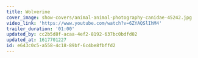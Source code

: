 ```yaml
---
title: Wolverine
cover_image: show-covers/animal-animal-photography-canidae-45242.jpg
video_link: 'https://www.youtube.com/watch?v=6ZYAQSlIhM4'
trailer_duration: '01:00'
updated_by: cc2b5d8f-acaa-4ef2-8192-637bc0bdfd02
updated_at: 1617701227
id: e643c0c5-a558-4c18-89bf-6c4be8fbffd2
---
```

